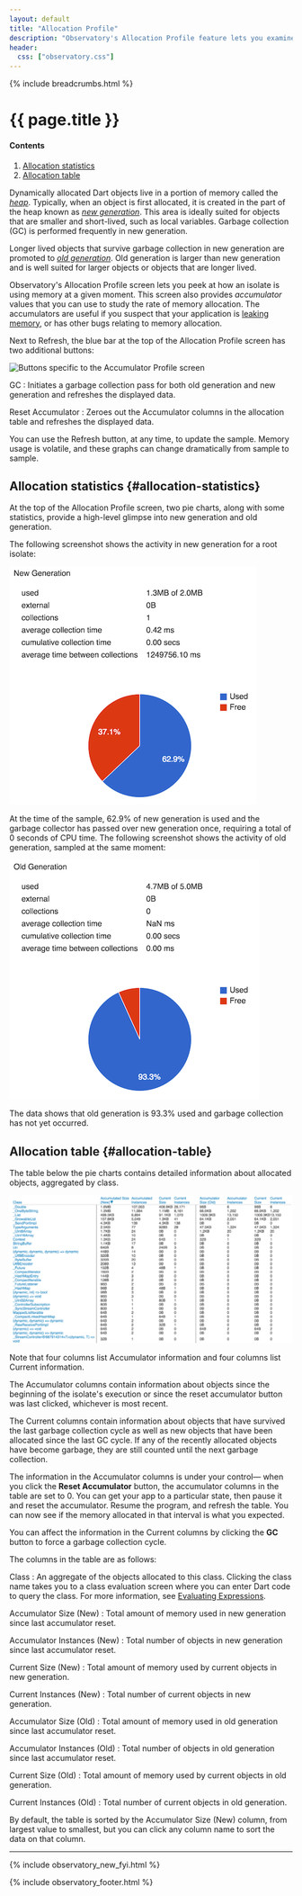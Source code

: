 ```yaml
---
layout: default
title: "Allocation Profile"
description: "Observatory's Allocation Profile feature lets you examine memory use in old generation and new generation in your Dart application."
header:
  css: ["observatory.css"]
---
```


{% include breadcrumbs.html %}

# {{ page.title }}

<h4>Contents</h4>
<ol class="toc">
  <li> <a href="#allocation-statistics">Allocation statistics</a> </li>
  <li> <a href="#allocation-table">Allocation table</a> </li>
</ol>

Dynamically allocated Dart objects live in a portion of memory
called the [_heap_](glossary.html#heap). Typically, when an object
is first allocated, it is created in the part of the heap known as 
[_new generation_](glossary.html#new-generation). This area is ideally suited
for objects that are smaller and short-lived, such as local variables.
Garbage collection (GC) is performed frequently in new generation.

Longer lived objects that survive garbage collection in new generation are 
promoted to [_old generation_](glossary.html#old-generation).
Old generation is larger than new generation and is well suited for
larger objects or objects that are longer lived.

Observatory's Allocation Profile screen lets you peek at how an
isolate is using memory at a given moment.  This screen also provides
_accumulator_ values that you can use to study the rate of memory allocation.
The accumulators are useful if you suspect that your application is
[leaking memory](glossary.html#memory-leak), or has other bugs
relating to memory allocation.

Next to Refresh, the blue bar at the top of the
Allocation Profile screen has two additional buttons:

<img src="images/AccumulatorButtons.png" alt="Buttons specific to the Accumulator Profile screen">

GC
: Initiates a garbage collection pass for both old generation and
  new generation and refreshes the displayed data.

Reset Accumulator
: Zeroes out the Accumulator columns in the allocation table and
  refreshes the displayed data.

You can use the Refresh button,
at any time, to update the sample. Memory usage is volatile,
and these graphs can change dramatically from sample to sample.

## Allocation statistics {#allocation-statistics}

At the top of the Allocation Profile screen, two pie charts, along with some
statistics, provide a high-level glimpse into new generation and old generation.

The following screenshot shows the activity in new generation for a root
isolate:

<img src="images/NewSpacePieChart.png" alt="Pie chart showing usage of new generation">

At the time of the sample, 62.9% of new generation is used and the
garbage collector has passed over new generation once,
requiring a total of 0 seconds of CPU time.
The following screenshot shows the activity of old generation,
sampled at the same moment:

<img src="images/OldSpacePieChart.png" alt="Pie chart showing usage of old generation">

The data shows that old generation is 93.3% used and garbage collection
has not yet occurred. 

## Allocation table {#allocation-table}

The table below the pie charts contains detailed information about
allocated objects, aggregated by class.

<img src="images/AllocatedMemoryList.png" alt="List of objects allocated and in old generation">

Note that four columns list Accumulator information and 
four columns list Current information.

The Accumulator columns contain information about objects since
the beginning of the isolate's execution or since the reset accumulator
button was last clicked, whichever is most recent.

The Current columns contain information about objects that
have survived the last garbage collection cycle as well as new objects that
have been allocated since the last GC cycle. If any of the recently
allocated objects have become garbage, they are still counted until
the next garbage collection.

The information in the Accumulator columns is under your control&mdash;
when you click the **Reset Accumulator** button, the
accumulator columns in the table are set to 0. You can get your app
to a particular state, then pause it and reset the accumulator.
Resume the program, and refresh the table. You can now see if the
memory allocated in that interval is what you expected.

You can affect the information in the Current columns by
clicking the **GC** button to force a garbage collection cycle.

The columns in the table are as follows:

Class
: An aggregate of the objects allocated to this class.
  Clicking the class name takes you to a class evaluation
  screen where you can enter Dart code to query the class.
  For more information, see [Evaluating Expressions](evaluate.html).

Accumulator Size (New)
: Total amount of memory used in new generation since last accumulator reset.

Accumulator Instances (New)
: Total number of objects in new generation since last accumulator reset.

Current Size (New)
: Total amount of memory used by current objects in new generation.

Current Instances (New)
: Total number of current objects in new generation.

Accumulator Size (Old)
: Total amount of memory used in old generation since last accumulator reset.

Accumulator Instances (Old)
: Total number of objects in old generation since last accumulator reset.

Current Size (Old)
: Total amount of memory used by current objects in old generation.

Current Instances (Old)
: Total number of current objects in old generation.

By default, the table is sorted by the Accumulator Size (New) column,
from largest value to smallest,
but you can click any column name to sort the data on that column.

---

{% include observatory_new_fyi.html %}

{% include observatory_footer.html %}

